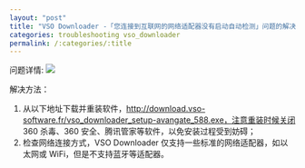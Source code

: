 ```yaml
---
layout: "post"
title: "VSO Downloader -「您连接到互联网的网络适配器没有启动自动检测」问题的解决办法  "
categories: troubleshooting vso_downloader
permalink: /:categories/:title
---
```


问题详情:
![](https://i.imgur.com/ht1xBxJ.jpg)

解决方法：
1. 从以下地址下载并重装软件，http://download.vso-software.fr/vso_downloader_setup-avangate_588.exe，注意重装时候关闭 360 杀毒、360 安全、腾讯管家等软件，以免安装过程受到妨碍；
2. 检查网络连接方式，VSO Downloader 仅支持一些标准的网络适配器，如以太网或 WiFi，但是不支持蓝牙等适配器。
